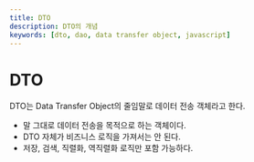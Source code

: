```yaml
---
title: DTO
description: DTO의 개념
keywords: [dto, dao, data transfer object, javascript]
---
```


# DTO

DTO는 Data Transfer Object의 줄임말로 데이터 전송 객체라고 한다.
- 말 그대로 데이터 전송을 목적으로 하는 객체이다.
- DTO 자체가 비즈니스 로직을 가져서는 안 된다.
- 저장, 검색, 직렬화, 역직렬화 로직만 포함 가능하다.